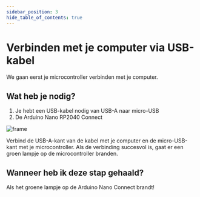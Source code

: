 ```yaml
---
sidebar_position: 3
hide_table_of_contents: true
---
```


# Verbinden met je computer via USB-kabel

We gaan eerst je microcontroller verbinden met je computer.

## Wat heb je nodig?
1. Je hebt een USB-kabel nodig van USB-A naar micro-USB
2. De Arduino Nano RP2040 Connect 

![frame](@site/static/fritzing/nano_rp2040_verbinden_bb.png)

Verbind de USB-A-kant van de kabel met je computer en de micro-USB-kant met je microcontroller. Als de verbinding succesvol is, gaat er een groen lampje op de microcontroller branden.

## Wanneer heb ik deze stap gehaald?
Als het groene lampje op de Arduino Nano Connect brandt!